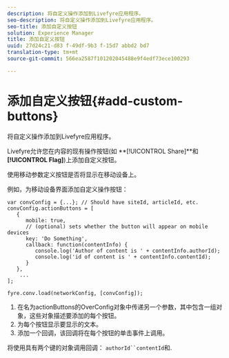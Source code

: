 ```yaml
---
description: 将自定义操作添加到Livefyre应用程序。
seo-description: 将自定义操作添加到Livefyre应用程序。
seo-title: 添加自定义按钮
solution: Experience Manager
title: 添加自定义按钮
uuid: 27d24c21-d83 f-49df-9b3 f-15d7 abbd2 bd7
translation-type: tm+mt
source-git-commit: 566ea2587f101202045488e9f4edf73ece100293

---
```



# 添加自定义按钮{#add-custom-buttons}

将自定义操作添加到Livefyre应用程序。

Livefyre允许您在内容的现有操作按钮(如 **[!UICONTROL Share]**和 **[!UICONTROL Flag]**)上添加自定义按钮。

使用移动参数定义按钮是否将显示在移动设备上。

例如，为移动设备界面添加自定义操作按钮：

```
var convConfig = {...}; // Should have siteId, articleId, etc. 
convConfig.actionButtons = [ 
   { 
      mobile: true,  
      // (optional) sets whether the button will appear on mobile devices 
      key: 'Do Something', 
      callback: function(contentInfo) { 
         console.log('Author of content is ' + contentInfo.authorId); 
         console.log('id of content is ' + contentInfo.contentId); 
      } 
   }, 
    ... 
]; 
  
fyre.conv.load(networkConfig, [convConfig]);
```

1. 在名为actionButtons的OverConfig对象中传递另一个参数，其中包含一组对象，这些对象描述要添加的每个按钮。
1. 为每个按钮显示要显示的文本。
1. 添加一个回调，该回调将在每个按钮的单击事件上调用。

将使用具有两个键的对象调用回调： `authorId``contentId`和.
